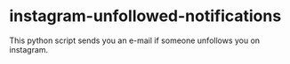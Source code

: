 # instagram-unfollowed-notifications
This python script sends you an e-mail if someone unfollows you on instagram. 
